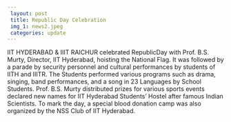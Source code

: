 ```yaml
---
 layout: post	
 title: Republic Day Celebration
 img_1: news2.jpeg
 categories: update
---
```

IIT HYDERABAD & IIIT RAICHUR celebrated RepublicDay with Prof. B.S. Murty, Director, IIT Hyderabad, hoisting the National Flag. It was followed by a parade by security personnel and cultural performances by students of IITH and IIITR. The Students performed various programs such as drama, singing, band performances, and a song in 23 Languages by School Students. Prof. B.S. Murty distributed prizes for various sports events declared new names for IIT Hyderabad Students’ Hostel after famous Indian Scientists. To mark the day, a special blood donation camp was also organized by the NSS Club of IIT Hyderabad.
